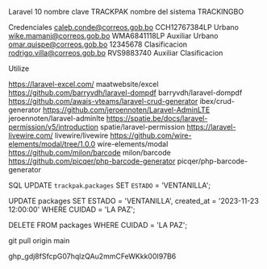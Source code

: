 Laravel 10
nombre clave TRACKPAK
nombre del sistema TRACKINGBO

Credenciales
caleb.conde@correos.gob.bo              CCH12767384LP   Urbano
wike.mamani@correos.gob.bo              WMA6841118LP    Auxiliar Urbano
omar.quispe@correos.gob.bo              12345678        Clasificacion
rodrigo.villa@correos.gob.bo            RVS9883740      Auxiliar Clasificacion

Utilize

 https://laravel-excel.com/                                     maatwebsite/excel
 https://github.com/barryvdh/laravel-dompdf                     barryvdh/laravel-dompdf
 https://github.com/awais-vteams/laravel-crud-generator         ibex/crud-generator
 https://github.com/jeroennoten/Laravel-AdminLTE                jeroennoten/laravel-adminlte
 https://spatie.be/docs/laravel-permission/v5/introduction      spatie/laravel-permission
 https://laravel-livewire.com/                                  livewire/livewire
 https://github.com/wire-elements/modal/tree/1.0.0              wire-elements/modal
 https://github.com/milon/barcode                               milon/barcode
 https://github.com/picqer/php-barcode-generator                picqer/php-barcode-generator

SQL
 UPDATE `trackpak`.`packages`
 SET `ESTADO` = 'VENTANILLA';

UPDATE packages
SET ESTADO = 'VENTANILLA', created_at = '2023-11-23 12:00:00'
WHERE CUIDAD = 'LA PAZ';

DELETE FROM packages
WHERE CUIDAD = 'LA PAZ';

git pull origin main

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
